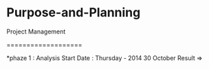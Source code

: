 Purpose-and-Planning
====================

Project Management

===================

*phaze 1 : Analysis
Start Date : Thursday - 2014 30 October
Result =>


